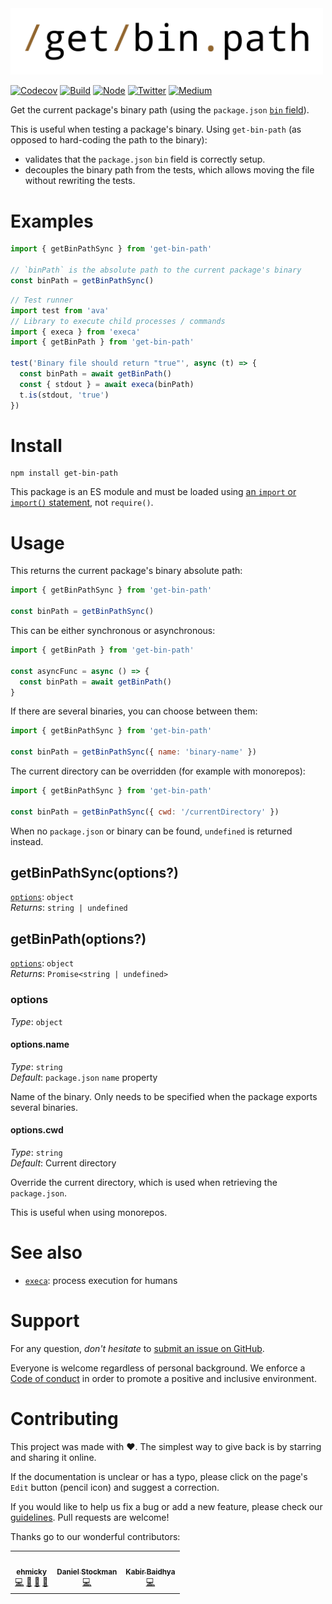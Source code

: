 <img src="https://raw.githubusercontent.com/ehmicky/design/main/get-bin-path/get-bin-path.svg?sanitize=true" width="500"/>

[![Codecov](https://img.shields.io/codecov/c/github/ehmicky/get-bin-path.svg?label=tested&logo=codecov)](https://codecov.io/gh/ehmicky/get-bin-path)
[![Build](https://github.com/ehmicky/get-bin-path/workflows/Build/badge.svg)](https://github.com/ehmicky/get-bin-path/actions)
[![Node](https://img.shields.io/node/v/get-bin-path.svg?logo=node.js)](https://www.npmjs.com/package/get-bin-path)
[![Twitter](https://img.shields.io/badge/%E2%80%8B-twitter-4cc61e.svg?logo=twitter)](https://twitter.com/intent/follow?screen_name=ehmicky)
[![Medium](https://img.shields.io/badge/%E2%80%8B-medium-4cc61e.svg?logo=medium)](https://medium.com/@ehmicky)

Get the current package's binary path (using the `package.json`
[`bin` field](https://docs.npmjs.com/files/package.json#bin)).

This is useful when testing a package's binary. Using `get-bin-path` (as opposed
to hard-coding the path to the binary):

- validates that the `package.json` `bin` field is correctly setup.
- decouples the binary path from the tests, which allows moving the file without
  rewriting the tests.

# Examples

```js
import { getBinPathSync } from 'get-bin-path'

// `binPath` is the absolute path to the current package's binary
const binPath = getBinPathSync()
```

```js
// Test runner
import test from 'ava'
// Library to execute child processes / commands
import { execa } from 'execa'
import { getBinPath } from 'get-bin-path'

test('Binary file should return "true"', async (t) => {
  const binPath = await getBinPath()
  const { stdout } = await execa(binPath)
  t.is(stdout, 'true')
})
```

# Install

```
npm install get-bin-path
```

This package is an ES module and must be loaded using
[an `import` or `import()` statement](https://gist.github.com/sindresorhus/a39789f98801d908bbc7ff3ecc99d99c),
not `require()`.

# Usage

This returns the current package's binary absolute path:

```js
import { getBinPathSync } from 'get-bin-path'

const binPath = getBinPathSync()
```

This can be either synchronous or asynchronous:

```js
import { getBinPath } from 'get-bin-path'

const asyncFunc = async () => {
  const binPath = await getBinPath()
}
```

If there are several binaries, you can choose between them:

```js
import { getBinPathSync } from 'get-bin-path'

const binPath = getBinPathSync({ name: 'binary-name' })
```

The current directory can be overridden (for example with monorepos):

```js
import { getBinPathSync } from 'get-bin-path'

const binPath = getBinPathSync({ cwd: '/currentDirectory' })
```

When no `package.json` or binary can be found, `undefined` is returned instead.

## getBinPathSync(options?)

[`options`](#options): `object`\
_Returns_: `string | undefined`

## getBinPath(options?)

[`options`](#options): `object`\
_Returns_: `Promise<string | undefined>`

### options

_Type_: `object`

#### options.name

_Type_: `string`\
_Default_: `package.json` `name` property

Name of the binary. Only needs to be specified when the package exports several
binaries.

#### options.cwd

_Type_: `string`\
_Default_: Current directory

Override the current directory, which is used when retrieving the
`package.json`.

This is useful when using monorepos.

# See also

- [`execa`](https://github.com/sindresorhus/execa): process execution for humans

# Support

For any question, _don't hesitate_ to [submit an issue on GitHub](../../issues).

Everyone is welcome regardless of personal background. We enforce a
[Code of conduct](CODE_OF_CONDUCT.md) in order to promote a positive and
inclusive environment.

# Contributing

This project was made with ❤️. The simplest way to give back is by starring and
sharing it online.

If the documentation is unclear or has a typo, please click on the page's `Edit`
button (pencil icon) and suggest a correction.

If you would like to help us fix a bug or add a new feature, please check our
[guidelines](CONTRIBUTING.md). Pull requests are welcome!

Thanks go to our wonderful contributors:

<!-- ALL-CONTRIBUTORS-LIST:START -->
<!-- prettier-ignore-start -->
<!-- markdownlint-disable -->
<table>
  <tr>
    <td align="center"><a href="https://twitter.com/ehmicky"><img src="https://avatars2.githubusercontent.com/u/8136211?v=4" width="100px;" alt=""/><br /><sub><b>ehmicky</b></sub></a><br /><a href="https://github.com/ehmicky/get-bin-path/commits?author=ehmicky" title="Code">💻</a> <a href="#design-ehmicky" title="Design">🎨</a> <a href="#ideas-ehmicky" title="Ideas, Planning, & Feedback">🤔</a> <a href="https://github.com/ehmicky/get-bin-path/commits?author=ehmicky" title="Documentation">📖</a></td>
    <td align="center"><a href="http://evocateur.org/"><img src="https://avatars3.githubusercontent.com/u/5605?v=4" width="100px;" alt=""/><br /><sub><b>Daniel Stockman</b></sub></a><br /><a href="https://github.com/ehmicky/get-bin-path/commits?author=evocateur" title="Code">💻</a></td>
    <td align="center"><a href="https://github.com/kabirbaidhya"><img src="https://avatars1.githubusercontent.com/u/3315763?v=4" width="100px;" alt=""/><br /><sub><b>Kabir Baidhya</b></sub></a><br /><a href="https://github.com/ehmicky/get-bin-path/commits?author=kabirbaidhya" title="Code">💻</a></td>
  </tr>
</table>

<!-- markdownlint-enable -->
<!-- prettier-ignore-end -->

<!-- ALL-CONTRIBUTORS-LIST:END -->
